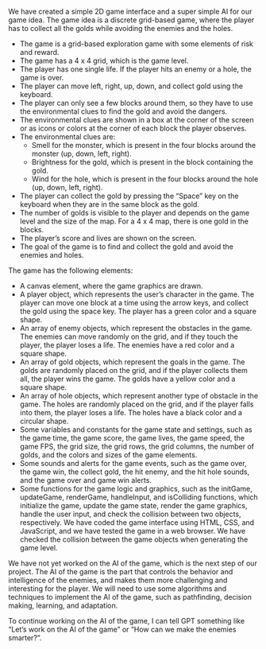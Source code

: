 We have created a simple 2D game interface and a super simple AI for our game idea. The game idea is a discrete grid-based game, where the player has to collect all the golds while avoiding the enemies and the holes. 

- The game is a grid-based exploration game with some elements of risk and reward.
- The game has a 4 x 4 grid, which is the game level.
- The player has one single life. If the player hits an enemy or a hole, the game is over.
- The player can move left, right, up, down, and collect gold using the keyboard.
- The player can only see a few blocks around them, so they have to use the environmental clues to find the gold and avoid the dangers.
- The environmental clues are shown in a box at the corner of the screen or as icons or colors at the corner of each block the player observes.
- The environmental clues are:
  - Smell for the monster, which is present in the four blocks around the monster (up, down, left, right).
  - Brightness for the gold, which is present in the block containing the gold.
  - Wind for the hole, which is present in the four blocks around the hole (up, down, left, right).
- The player can collect the gold by pressing the “Space” key on the keyboard when they are in the same block as the gold.
- The number of golds is visible to the player and depends on the game level and the size of the map. For a 4 x 4 map, there is one gold in the blocks.
- The player’s score and lives are shown on the screen.
- The goal of the game is to find and collect the gold and avoid the enemies and holes.

The game has the following elements:

- A canvas element, where the game graphics are drawn.
- A player object, which represents the user’s character in the game. The player can move one block at a time using the arrow keys, and collect the gold using the space key. The player has a green color and a square shape.
- An array of enemy objects, which represent the obstacles in the game. The enemies can move randomly on the grid, and if they touch the player, the player loses a life. The enemies have a red color and a square shape.
- An array of gold objects, which represent the goals in the game. The golds are randomly placed on the grid, and if the player collects them all, the player wins the game. The golds have a yellow color and a square shape.
- An array of hole objects, which represent another type of obstacle in the game. The holes are randomly placed on the grid, and if the player falls into them, the player loses a life. The holes have a black color and a circular shape.
- Some variables and constants for the game state and settings, such as the game time, the game score, the game lives, the game speed, the game FPS, the grid size, the grid rows, the grid columns, the number of golds, and the colors and sizes of the game elements.
- Some sounds and alerts for the game events, such as the game over, the game win, the collect gold, the hit enemy, and the hit hole sounds, and the game over and game win alerts.
- Some functions for the game logic and graphics, such as the initGame, updateGame, renderGame, handleInput, and isColliding functions, which initialize the game, update the game state, render the game graphics, handle the user input, and check the collision between two objects, respectively.
We have coded the game interface using HTML, CSS, and JavaScript, and we have tested the game in a web browser. We have checked the collision between the game objects when generating the game level.

We have not yet worked on the AI of the game, which is the next step of our project. The AI of the game is the part that controls the behavior and intelligence of the enemies, and makes them more challenging and interesting for the player. We will need to use some algorithms and techniques to implement the AI of the game, such as pathfinding, decision making, learning, and adaptation.

To continue working on the AI of the game, I can tell GPT something like “Let’s work on the AI of the game” or “How can we make the enemies smarter?”.
